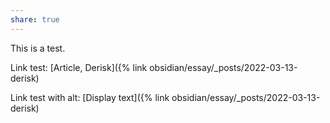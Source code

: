 ```yaml
---
share: true
---
```


This is a test.

Link test: [Article, Derisk]({% link obsidian/essay/_posts/2022-03-13-derisk)

Link test with alt: [Display text]({% link obsidian/essay/_posts/2022-03-13-derisk)